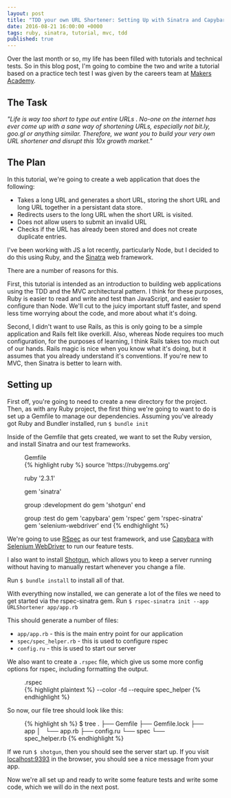 ```yaml
---
layout: post
title: "TDD your own URL Shortener: Setting Up with Sinatra and Capybara"
date: 2016-08-21 16:00:00 +0000
tags: ruby, sinatra, tutorial, mvc, tdd
published: true
---
```


Over the last month or so, my life has been filled with tutorials and technical tests. So in this blog post, I'm going to combine the two and write a tutorial based on a practice tech test I was given by the careers team at [Makers Academy](http://www.makersacademy.com).

## The Task

_"Life is way too short to type out entire URLs . No-one on the internet has ever come up with a sane way of shortening URLs, especially not bit.ly, goo.gl or anything similar. Therefore, we want you to build your very own URL shortener and disrupt this 10x growth market."_

## The Plan

In this tutorial, we're going to create a web application that does the following:

- Takes a long URL and generates a short URL, storing the short URL and long URL together in a persistant data store.
- Redirects users to the long URL when the short URL is visited.
- Does not allow users to submit an invalid URL
- Checks if the URL has already been stored and does not create duplicate entries.

I've been working with JS a lot recently, particularly Node, but I decided to do this using Ruby, and the [Sinatra](https://github.com/sinatra/sinatra) web framework.

There are a number of reasons for this.

First, this tutorial is intended as an introduction to building web applications using the TDD and the MVC architectural pattern. I think for these purposes, Ruby is easier to read and write and test than JavaScript, and easier to configure than Node. We'll cut to the juicy important stuff faster, and spend less time worrying about the code, and more about what it's doing.

Second, I didn't want to use Rails, as this is only going to be a simple application and Rails felt like overkill. Also, whereas Node requires too much configuration, for the purposes of learning, I think Rails takes too much out of our hands. Rails magic is nice when you know what it's doing, but it assumes that you already understand it's conventions. If you're new to MVC, then Sinatra is better to learn with.

## Setting up

First off, you're going to need to create a new directory for the project. Then, as with any Ruby project, the first thing we're going to want to do is set up a Gemfile to manage our dependencies. Assuming you've already got Ruby and Bundler installed, run `$ bundle init`

Inside of the Gemfile that gets created, we want to set the Ruby version, and install Sinatra and our test frameworks.

<figure>
	<figcaption>Gemfile</figcaption>
	{% highlight ruby %}
source 'https://rubygems.org'

ruby '2.3.1'

gem 'sinatra'

group :development do
  gem 'shotgun'
end

group :test do
  gem 'capybara'
  gem 'rspec'
  gem 'rspec-sinatra'
  gem 'selenium-webdriver'
end
	{% endhighlight %}
</figure>

We're going to use [RSpec](https://www.relishapp.com/rspec) as our test framework, and use [Capybara](https://github.com/jnicklas/capybara) with [Selenium WebDriver](https://rubygems.org/gems/selenium-webdriver) to run our feature tests.

I also want to install [Shotgun](https://github.com/rtomayko/shotgun), which allows you to keep a server running without having to manually restart whenever you change a file.

Run `$ bundle install` to install all of that.

With everything now installed, we can generate a lot of the files we need to get started via the rspec-sinatra gem. Run `$ rspec-sinatra init --app URLShortener app/app.rb`

This should generate a number of files:

- `app/app.rb` - this is the main entry point for our application
- `spec/spec_helper.rb` - this is used to configure rspec
- `config.ru` - this is used to start our server

We also want to create a `.rspec` file, which give us some more config options for rspec, including formatting the output.

<figure>
	<figcaption>.rspec</figcaption>
	{% highlight plaintext %}
--color -fd
--require spec_helper
	{% endhighlight %}
</figure>

So now, our file tree should look like this:

<figure>
	{% highlight sh %}
$ tree
.
├── Gemfile
├── Gemfile.lock
├── app
│   └── app.rb
├── config.ru
└── spec
    └── spec_helper.rb
	{% endhighlight %}
</figure>

If we run `$ shotgun`, then you should see the server start up. If you visit [localhost:9393](http://localhost:9393) in the browser, you should see a nice message from your app.

Now we're all set up and ready to write some feature tests and write some code, which we will do in the next post.